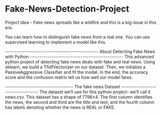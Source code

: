 # Fake-News-Detection-Project
Project idea – Fake news spreads like a wildfire and this is a big issue in this era.

You can learn how to distinguish fake news from a real one. You can use supervised learning to implement a model like this.

------------------------------------------------ About Detecting Fake News with Python ------------------------------------------------
This advanced python project of detecting fake news deals with fake and real news. Using sklearn, we build a TfidfVectorizer on our dataset. Then, we initialize a PassiveAggressive Classifier and fit the model. In the end, the accuracy score and the confusion matrix tell us how well our model fares.

----------------------------------- The fake news Dataset -----------------------------------
The dataset we’ll use for this python project- we’ll call it news.csv. This dataset has a shape of 7796×4. The first column identifies the news, the second and third are the title and text, and the fourth column has labels denoting whether the news is REAL or FAKE.
